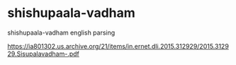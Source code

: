 # shishupaala-vadham
 shishupaala-vadham english parsing

https://ia801302.us.archive.org/21/items/in.ernet.dli.2015.312929/2015.312929.Sisupalavadham-.pdf

